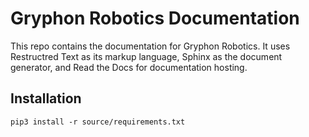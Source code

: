 # Gryphon Robotics Documentation

This repo contains the documentation for Gryphon Robotics. It uses Restructred Text as its markup language, Sphinx as the document generator, and Read the Docs for documentation hosting.

## Installation

`pip3 install -r source/requirements.txt`
